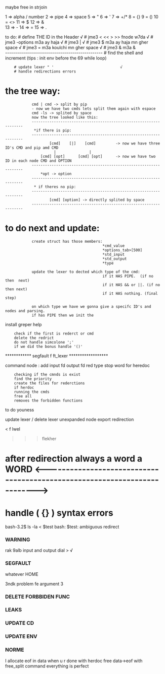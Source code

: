 <!-- remark -->
<!-- del those functions -->
<!-- strlen -->
<!---strcpy--->
<!-- strcmp -->
<!-- calloc -->
<!-- strncmp -->

maybe free in strjoin

1 => alpha / number 
2 => pipe 
4 => space 
5 => " 
6 => ' 
7 => +/* 
8 = {} 
9 = () 
10 = <> 
11 => $ 
12 => &  
13 => - 
14 => = 
15 => . 


to do:
        # define THE ID in the Header                   √
        # jme3 < << > >> fnode w7da                     √
        # jme3 -options m3a ay haja                     √
        # jme3 |                                        √
        # jme3 $ m3a ay haja mn gher space              √
        # jme3 = m3a koulchi mn gher space              √
        # jme3 & m3a &                                  
        -------------------------------------------------
        # find the shell and increment (tips : init env before the 69 while loop)

        # update lexer " '                              √ 
        # handle redirections errors


# the tree way:
                cmd | cmd -> split by pip
                - now we have two cmds lets split them again with espace
                cmd -ls -> splited by space
                now the tree looked like this:
                ------------------------------------------------------------------
                 *if there is pip:
                ------------------------------------------------------------------
                        [cmd]    [|]    [cmd]         -> now we have three ID's CMD and pip amd CMD 
                          |               |
                    [cmd] [opt]      [cmd] [opt]      -> now we have two ID in each node CMD and OPTION
                ------------------------------------------------------------------
                    *opt -> option
                ------------------------------------------------------------------
                 * if theres no pip:
                ------------------------------------------------------------------
                        [cmd] [option] -> directly splited by space
                ------------------------------------------------------------------



# to do next and update:
                create struct has those members:
                                                *cmd_value
                                                *options_tab>[500]
                                                *std_input
                                                *std_output
                                                *type

                update the lexer to dected which type of the cmd:
                                                if it HAS PIPE.  (if no then  next)
                                                if it HAS && or ||. (if no then next)
                                                if it HAS nothing. (final step)

                on which type we have we gonna give a specifc ID's and nodes and parsing.
                if has PIPE then we init the 

install greper help

<!-- to do next part 2 in parse-->
        check if the first is rederct or cmd
        delete the redrict
        do not handle simcolone ';'
        if we did the bonus handle '()'

************ segfault f ft_lexer ******************

command node :
        add input fd
        output fd
        red type
        stop word for heredoc


<!-- exuce part -->
        checking if the cmnds is exist
        find the priority
        create the files for rederctions
        if herdoc
        running the cmds
        free all
        removes the forbidden functions


to do youness

update lexer /
delete lexer unexpanded node
export
redirection
<!--  -->
< f lwel

>> >  flekher

# after redirection always a word a WORD <-------------------------------------------------------------------------->

# handle ( {} ) syntax errors

bash-3.2$ ls -la < $test
bash: $test: ambiguous redirect

<!----

> 1
< 2
>> 3
<< 4

---->



### WARNING
rak 9alb input and output dial > √


### SEGFAULT
whatever HOME




3ndk problem fe argument 3




### DELETE FORBBIDEN FUNC
### LEAKS
### UPDATE CD
### UPDATE ENV
### NORME


I allocate eof in data
when u r done with herdoc free data->eof with free_split command
everything is perfect
